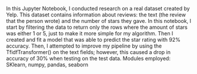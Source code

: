 In this Jupyter Notebook, I conducted research on a real dataset created by Yelp. This dataset contains information about reviews: the text (the review that the person wrote) and the number of stars they gave. In this notebook, I start by filtering the data to return only the rows where the amount of stars was either 1 or 5, just to make it more simple for my algorithm. Then I created and fit a model that was able to predict the star rating with 92% accuracy. Then, I attempted to improve my pipeline by using the TfidfTransformer() on the text fields; however, this caused a drop in accuracy of 30% when testing on the test data.
Modules employed: SKlearn, numpy, pandas, seaborn
